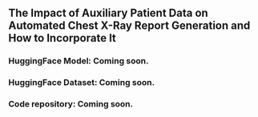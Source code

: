 ## The Impact of Auxiliary Patient Data on Automated Chest X-Ray Report Generation and How to Incorporate It

### HuggingFace Model: Coming soon.

### HuggingFace Dataset: Coming soon.

### Code repository: Coming soon.